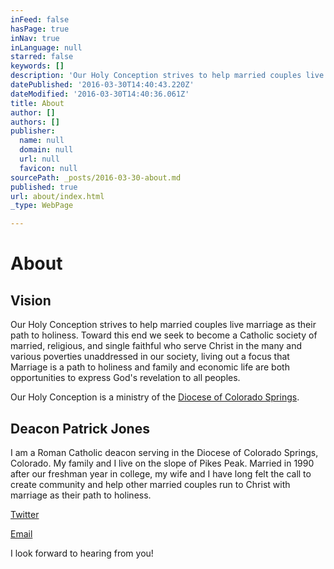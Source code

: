 ```yaml
---
inFeed: false
hasPage: true
inNav: true
inLanguage: null
starred: false
keywords: []
description: 'Our Holy Conception strives to help married couples live marriage as their path to holiness. Toward this end we seek to become a Catholic society of married, religious, and single faithful who serve Christ in the many and various poverties unaddressed in our society, living out a focus that Marriage is a path to holiness and family and economic life are both opportunities to express God’s revelation to all peoples.'
datePublished: '2016-03-30T14:40:43.220Z'
dateModified: '2016-03-30T14:40:36.061Z'
title: About
author: []
authors: []
publisher:
  name: null
  domain: null
  url: null
  favicon: null
sourcePath: _posts/2016-03-30-about.md
published: true
url: about/index.html
_type: WebPage

---
```

# About

## Vision

Our Holy Conception strives to help married couples live marriage as their path to holiness. Toward this end we seek to become a Catholic society of married, religious, and single faithful who serve Christ in the many and various poverties unaddressed in our society, living out a focus that Marriage is a path to holiness and family and economic life are both opportunities to express God's revelation to all peoples.

Our Holy Conception is a ministry of the [Diocese of Colorado Springs][0].

## Deacon Patrick Jones

I am a Roman Catholic deacon serving in the Diocese of Colorado Springs, Colorado. My family and I live on the slope of Pikes Peak.
Married in 1990 after our freshman year in college, my wife and I have long felt the call to create community and help other married couples run to Christ with marriage as their path to holiness. 

[Twitter][1]

[Email][2]

I look forward to hearing from you!

[0]: http://www.diocs.org/
[1]: https://twitter.com/DcnPatrick
[2]: mailto:lamontglen@mac.com